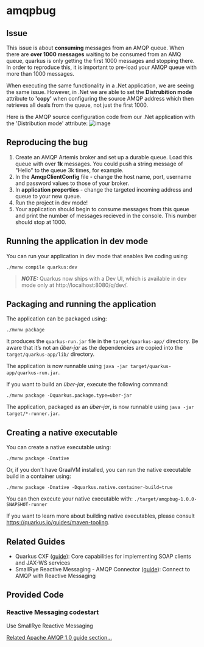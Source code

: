 # amqpbug

## Issue

This issue is about **consuming** messages from an AMQP queue. When there are **over 1000 messages** waiting to be consumed from an AMQ queue, quarkus is only getting the first 1000 messages and stopping there. In order to reproduce this, it is important to pre-load your AMQP queue with more than 1000 messages. 

When executing the same functionality in a .Net application, we are seeing the same issue. However, in .Net we are able to set the **Distrubition mode** attribute to **'copy'** when configuring the source AMQP address which then retrieves all deals from the queue, not just the first 1000.

Here is the AMQP source configuration code from our .Net application with the 'Distribution mode' attribute:
![image](https://github.com/ArvinUbhi/amqpbug/assets/117295982/bc67bae3-3814-4466-b599-d9be9fea5420)


## Reproducing the bug

1. Create an AMQP Artemis broker and set up a durable queue. Load this queue with over **1k** messages. You could push a string message of "Hello" to the queue 3k times, for example. 
2. In the **AmqpClientConfig** file - change the host name, port, username and password values to those of your broker.
3. In **application properties** - change the targeted incoming address and queue to your new queue.
5. Run the project in dev mode!
6. Your application should begin to consume messages from this queue and print the number of messages recieved in the console. This number should stop at 1000.


## Running the application in dev mode

You can run your application in dev mode that enables live coding using:
```shell script
./mvnw compile quarkus:dev
```

> **_NOTE:_**  Quarkus now ships with a Dev UI, which is available in dev mode only at http://localhost:8080/q/dev/.

## Packaging and running the application

The application can be packaged using:
```shell script
./mvnw package
```
It produces the `quarkus-run.jar` file in the `target/quarkus-app/` directory.
Be aware that it’s not an _über-jar_ as the dependencies are copied into the `target/quarkus-app/lib/` directory.

The application is now runnable using `java -jar target/quarkus-app/quarkus-run.jar`.

If you want to build an _über-jar_, execute the following command:
```shell script
./mvnw package -Dquarkus.package.type=uber-jar
```

The application, packaged as an _über-jar_, is now runnable using `java -jar target/*-runner.jar`.

## Creating a native executable

You can create a native executable using: 
```shell script
./mvnw package -Dnative
```

Or, if you don't have GraalVM installed, you can run the native executable build in a container using: 
```shell script
./mvnw package -Dnative -Dquarkus.native.container-build=true
```

You can then execute your native executable with: `./target/amqpbug-1.0.0-SNAPSHOT-runner`

If you want to learn more about building native executables, please consult https://quarkus.io/guides/maven-tooling.

## Related Guides

- Quarkus CXF ([guide](https://quarkiverse.github.io/quarkiverse-docs/quarkus-cxf/dev/reference/extensions/quarkus-cxf.html)): Core capabilities for implementing SOAP clients and JAX-WS services
- SmallRye Reactive Messaging - AMQP Connector ([guide](https://quarkus.io/guides/amqp)): Connect to AMQP with Reactive Messaging

## Provided Code

### Reactive Messaging codestart

Use SmallRye Reactive Messaging

[Related Apache AMQP 1.0 guide section...](https://quarkus.io/guides/amqp)

